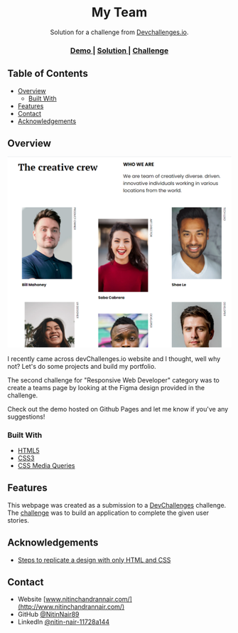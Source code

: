 <h1 align="center">My Team</h1>

<div align="center">
   Solution for a challenge from  <a href="http://devchallenges.io" target="_blank">Devchallenges.io</a>.
</div>

<div align="center">
  <h3>
    <a href="https://nitinnair89.github.io/My-Team-Page/">
      Demo
    </a>
    <span> | </span>
    <a href="https://github.com/NitinNair89/My-Team-Page">
      Solution
    </a>
    <span> | </span>
    <a href="https://devchallenges.io/challenges/hhmesazsqgKXrTkYkt0U">
      Challenge
    </a>
  </h3>
</div>

## Table of Contents

- [Overview](#overview)
  - [Built With](#built-with)
- [Features](#features)
- [Contact](#contact)
- [Acknowledgements](#acknowledgements)

## Overview

![screenshot](https://github.com/NitinNair89/My-Team-Page/blob/main/project_screenshot.PNG)

I recently came across devChallenges.io website and I thought, well why not? Let's do some projects and build my portfolio.

The second challenge for "Responsive Web Developer" category was to create a teams page by looking at the Figma design provided in the challenge.

Check out the demo hosted on Github Pages and let me know if you've any suggestions!

### Built With

- [HTML5](https://dev.w3.org/html5/spec-LC/)
- [CSS3](https://www.w3.org/Style/CSS/)
- [CSS Media Queries](https://www.w3.org/TR/css3-mediaqueries/)

## Features

This webpage was created as a submission to a [DevChallenges](https://devchallenges.io/challenges) challenge. The [challenge](https://devchallenges.io/challenges/hhmesazsqgKXrTkYkt0U) was to build an application to complete the given user stories.


## Acknowledgements

- [Steps to replicate a design with only HTML and CSS](https://devchallenges-blogs.web.app/how-to-replicate-design/)

## Contact

- Website [www.nitinchandrannair.com/](http://www.nitinchandrannair.com/)
- GitHub [@NitinNair89](https://github.com/NitinNair89)
- LinkedIn [@nitin-nair-11728a144](https://www.linkedin.com/in/nitin-nair-11728a144/)
